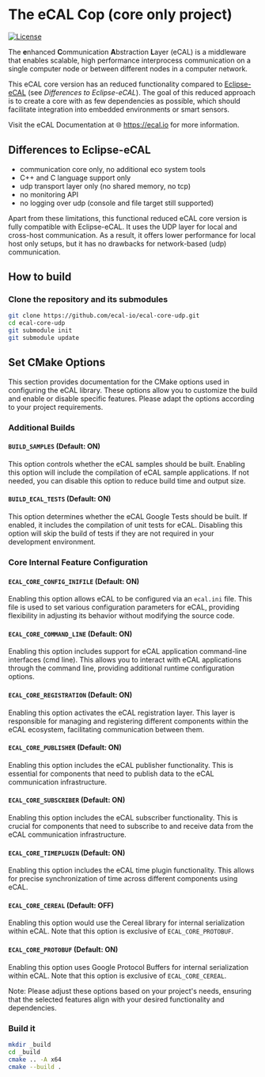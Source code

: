 
# The eCAL Cop (core only project)

[![License](https://img.shields.io/github/license/continental/ecal.svg?style=flat)](LICENSE.txt)

The **e**nhanced **C**ommunication **A**bstraction **L**ayer (eCAL) is a middleware that enables scalable, high performance interprocess communication on a single computer node or between different nodes in a computer network. 

This eCAL core version has an reduced functionality compared to [Eclipse-eCAL](https://github.com/eclipse-ecal/ecal) (see _Differences to Eclipse-eCAL_). The goal of this reduced approach is to create a core with as few dependencies as possible, which should facilitate integration into embedded environments or smart sensors.

Visit the eCAL Documentation at 🌐 https://ecal.io for more information.

## Differences to Eclipse-eCAL
  - communication core only, no additional eco system tools
  - C++ and C language support only
  - udp transport layer only (no shared memory, no tcp)
  - no monitoring API
  - no logging over udp (console and file target still supported)

Apart from these limitations, this functional reduced eCAL core version is fully compatible with Eclipse-eCAL. It uses the UDP layer for local and cross-host communication. As a result, it offers lower performance for local host only setups, but it has no drawbacks for network-based (udp) communication.

## How to build

### Clone the repository and its submodules

```bash
git clone https://github.com/ecal-io/ecal-core-udp.git
cd ecal-core-udp
git submodule init
git submodule update
```

## Set CMake Options

This section provides documentation for the CMake options used in configuring the eCAL library. These options allow you to customize the build and enable or disable specific features. Please adapt the options according to your project requirements.

### Additional Builds

#### `BUILD_SAMPLES` (Default: ON)
This option controls whether the eCAL samples should be built. Enabling this option will include the compilation of eCAL sample applications. If not needed, you can disable this option to reduce build time and output size.

#### `BUILD_ECAL_TESTS` (Default: ON)
This option determines whether the eCAL Google Tests should be built. If enabled, it includes the compilation of unit tests for eCAL. Disabling this option will skip the build of tests if they are not required in your development environment.

### Core Internal Feature Configuration

#### `ECAL_CORE_CONFIG_INIFILE` (Default: ON)
Enabling this option allows eCAL to be configured via an `ecal.ini` file. This file is used to set various configuration parameters for eCAL, providing flexibility in adjusting its behavior without modifying the source code.

#### `ECAL_CORE_COMMAND_LINE` (Default: ON)
Enabling this option includes support for eCAL application command-line interfaces (cmd line). This allows you to interact with eCAL applications through the command line, providing additional runtime configuration options.

#### `ECAL_CORE_REGISTRATION` (Default: ON)
Enabling this option activates the eCAL registration layer. This layer is responsible for managing and registering different components within the eCAL ecosystem, facilitating communication between them.

#### `ECAL_CORE_PUBLISHER` (Default: ON)
Enabling this option includes the eCAL publisher functionality. This is essential for components that need to publish data to the eCAL communication infrastructure.

#### `ECAL_CORE_SUBSCRIBER` (Default: ON)
Enabling this option includes the eCAL subscriber functionality. This is crucial for components that need to subscribe to and receive data from the eCAL communication infrastructure.

#### `ECAL_CORE_TIMEPLUGIN` (Default: ON)
Enabling this option includes the eCAL time plugin functionality. This allows for precise synchronization of time across different components using eCAL.

#### `ECAL_CORE_CEREAL` (Default: OFF)
Enabling this option would use the Cereal library for internal serialization within eCAL. Note that this option is exclusive of `ECAL_CORE_PROTOBUF`.

#### `ECAL_CORE_PROTOBUF` (Default: ON)
Enabling this option uses Google Protocol Buffers for internal serialization within eCAL. Note that this option is exclusive of `ECAL_CORE_CEREAL`.

Note: Please adjust these options based on your project's needs, ensuring that the selected features align with your desired functionality and dependencies.

### Build it

```bash
mkdir _build
cd _build
cmake .. -A x64
cmake --build .
```
